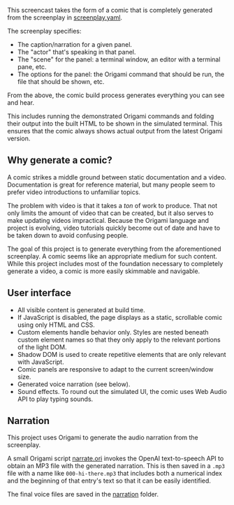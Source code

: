 This screencast takes the form of a comic that is completely generated from the screenplay in [screenplay.yaml](screenplay.yaml).

The screenplay specifies:

- The caption/narration for a given panel.
- The "actor" that's speaking in that panel.
- The "scene" for the panel: a terminal window, an editor with a terminal pane, etc.
- The options for the panel: the Origami command that should be run, the file that should be shown, etc.

From the above, the comic build process generates everything you can see and hear.

This includes running the demonstrated Origami commands and folding their output into the built HTML to be shown in the simulated terminal. This ensures that the comic always shows actual output from the latest Origami version.

## Why generate a comic?

A comic strikes a middle ground between static documentation and a video. Documentation is great for reference material, but many people seem to prefer video introductions to unfamiliar topics.

The problem with video is that it takes a _ton_ of work to produce. That not only limits the amount of video that can be created, but it also serves to make updating videos impractical. Because the Origami language and project is evolving, video tutorials quickly become out of date and have to be taken down to avoid confusing people.

The goal of this project is to generate everything from the aforementioned screenplay. A comic seems like an appropriate medium for such content. While this project includes most of the foundation necessary to completely generate a video, a comic is more easily skimmable and navigable.

## User interface

- All visible content is generated at build time.
- If JavaScript is disabled, the page displays as a static, scrollable comic using only HTML and CSS.
- Custom elements handle behavior only. Styles are nested beneath custom element names so that they only apply to the relevant portions of the light DOM.
- Shadow DOM is used to create repetitive elements that are only relevant with JavaScript.
- Comic panels are responsive to adapt to the current screen/window size.
- Generated voice narration (see below).
- Sound effects. To round out the simulated UI, the comic uses Web Audio API to play typing sounds.

## Narration

This project uses Origami to generate the audio narration from the screenplay.

A small Origami script [narrate.ori](src/narrate/narrate.ori) invokes the OpenAI text-to-speech API to obtain an MP3 file with the generated narration. This is then saved in a `.mp3` file with a name like `000-hi-there.mp3` that includes both a numerical index and the beginning of that entry's text so that it can be easily identified.

The final voice files are saved in the [narration](narration) folder.
